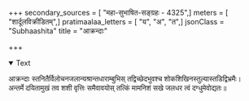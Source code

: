 +++
secondary_sources = [ "महा-सुभाषित-सङ्ग्रहः - 4325",]
meters = [ "शार्दूलविक्रीडितम्",]
pratimaalaa_letters = [ "य", "अ", "त",]
jsonClass = "Subhaashita"
title = "आक्रन्दाः"

+++

<details open><summary>Text</summary>

आक्रन्दाः स्तनितैर्विलोचनजलान्यश्रान्तधाराम्बुभिस् तद्विच्छेदभुवश्च शोकशिखिनस्तुल्यास्तडिद्विभ्रमैः।  
अन्तर्मे दयितामुखं तव शशी वृत्तिः समैवावयोस् तत्किं मामनिशं सखे जलधर त्वं दग्धुमेवोद्यतः॥
</details>
